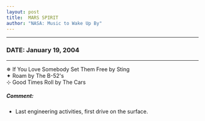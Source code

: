 ```yaml
---
layout: post
title:  MARS SPIRIT
author: "NASA: Music to Wake Up By"
---
```


----
### DATE: January 19, 2004
----
✵ If You Love Somebody Set Them Free by Sting  &nbsp;<br />✦ Roam by The B-52's  &nbsp;<br />⊹ Good Times Roll by The Cars

##### Comment:
* Last engineering activities, first drive on the surface.

